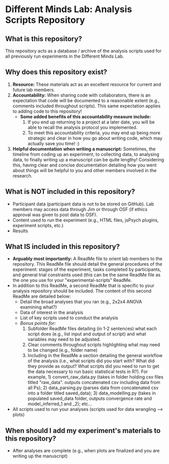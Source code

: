 # Different Minds Lab: Analysis Scripts Repository

## What is this repository?
This repository acts as a database / archive of the analysis scripts used for all previously run experiments in the Different Minds Lab.

## Why does this repository exist?
1. **Resource:** These materials act as an excellent resource for current and future lab members.
2. **Accountability:** When sharing code with collaborators, there is an expectation that code will be documented to a reasonable extent (e.g., comments included throughout scripts). This same expectation applies to adding code to this repository!
   - **Some added benefits of this accountability measure include:**
      1. If you end up returning to a project at a later date, you will be able to recall the analysis protocol you implemented.
      2. To meet this accountability criteria, you may end up being more strategic and clear in how you go about writing code, which may actually save you time! :)
3. **Helpful documentation when writing a manuscript:** Sometimes, the timeline from coding up an experiment, to collecting data, to analysing data, to finally writing up a manuscript can be quite lengthy! Considering this, having clear and concise documentation detailing how you went about things will be helpful to you and other members involved in the research.

## What is NOT included in this repository?
- Participant data (participant data is not to be stored on GitHub). Lab members may access data through Jim or through OSF (if ethics approval was given to post data to OSF).
- Content used to run the experiment (e.g., HTML files, jsPsych plugins, experiment scripts, etc.)
- Results

## What IS included in this repository?
- **Arguably most importantly:** A ReadMe file to orient lab members to the repository. This ReadMe file should detail the general procedures of the experiment: stages of the experiment, tasks completed by participants, and general trial constraints used (this can be the same ReadMe file as the one you use for your "experimental-scripts" ReadMe.
- In addition to this ReadMe, a second ReadMe that is specific to your analysis repository should be included. The content of this second ReadMe are detailed below:
  - Detail the broad analyses that you ran (e.g., 2x2x4 ANOVA examining what?)
  - Data of interest in the analysis
  - List of key scripts used to conduct the analysis
  - *Bonus points for:*
      1. Subfolder ReadMe files detailing (in 1-2 sentences) what each script does (e.g., list input and output of script) and what variables may need to be adjusted.
      2. Clear comments throughout scripts highlighting what may need to be changed (e.g., folder name)
      3. Including in the ReadMe a section detailing the general workflow of the analysis (i.e., what scripts did you start with? What did they provide as output? What scripts did you need to run to get the data necessary to run basic statistical tests in R?). For example, 1) convert_raw_data.py (takes in folder holding csv files titled "raw_data". outputs concatenated csv including data from all Ps); 2) data_parsing.py (parses data from concatenated csv into a folder titled saved_data); 3) data_modelling.py (takes in populated saved_data folder, outputs convergence rate and model_inferred_1 and _2); etc...
- All scripts used to run your analyses (scripts used for data wrangling --> plots)

## When should I add my experiment's materials to this repository?
- After analyses are complete (e.g., when plots are finalized and you are writing up the manuscript)
